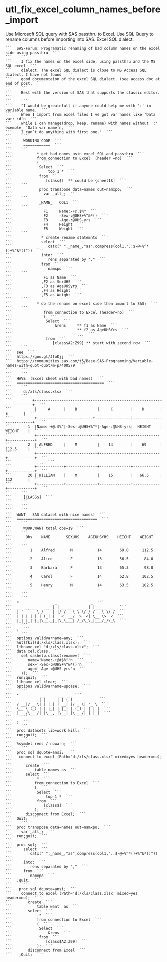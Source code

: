 # utl_fix_excel_column_names_before_import
Use Microsoft SQL query with SAS passthru to Excel. Use SQL Query to rename columns before importing into SAS. Excel SQL dialect.

    ```  SAS-Forum: Programatic renaming of bad column names on the excel side using passthru  ```
    ```    ```
    ```    I fix the names on the excel side, using passthru and the MS SQL excel  ```
    ```    dialect. The excel SQL dialect is close to MS Access SQL dialect. I have not found  ```
    ```    good documentaion of the excel SQL dialect. (see access doc at end of post.  ```
    ```    ```
    ```    Best with the version of SAS that supports the classic editor.  ```
    ```    ```
    ```    "I would be greatefull if anyone could help me with ':' in variable name.  ```
    ```    When I import from excel files I ve got var names like 'Data var: id'n  ```
    ```    while I can manage(drop, keep, rename) with names without ':' exemple  'Data var name'n,  ```
    ```    I can`t do anything with first one."  ```
    ```    ```
    ```     WORKING CODE  ```
    ```     ============  ```
    ```    ```
    ```           * get bad names usin excel SQL and passthru  ```
    ```           from connection to Excel  (header =no)  ```
    ```           (  ```
    ```            Select  ```
    ```                top 1 *  ```
    ```            from  ```
    ```               [class$]  ** could be {sheet1$]  ```
    ```    ```
    ```            proc transpose data=names out=namxpo;  ```
    ```              var _all_;  ```
    ```    ```
    ```            _NAME_   COL1  ```
    ```    ```
    ```              F1     Name:-+@.$%^  ```
    ```              F2     -Sex-:@UHS+%^&*()  ```
    ```              F3     -Age-:@UHS-yrs  ```
    ```              F4     Height  ```
    ```              F5     Weight  ```
    ```    ```
    ```             * create rename statemnts  ```
    ```             select  ```
    ```                catx(" ",_name_,"as",compress(col1,".:$-@+%^*()+%^&*()"))  ```
    ```             into:  ```
    ```                rens separated by ","  ```
    ```             from  ```
    ```                namxpo  ```
    ```    ```
    ```              F1 as Name  ```
    ```             ,F2 as SexUHS  ```
    ```             ,F3 as AgeUHSyrs  ```
    ```             ,F4 as Height  ```
    ```             ,F5 as Weight  ```
    ```    ```
    ```           * do the rename on excel side then import to SAS;  ```
    ```    ```
    ```              from connection to Excel (header=no)  ```
    ```              (  ```
    ```               Select  ```
    ```                   &rens     ** f1 as Name  ```
    ```                             ** f2 as AgeUHSYrs  ```
    ```                             ...  ```
    ```               from  ```
    ```                  [class$A2:Z99] ** start with second row  ```
    ```    ```
    ```  see  ```
    ```  https://goo.gl/JfoKjj  ```
    ```  https://communities.sas.com/t5/Base-SAS-Programming/Variable-names-with-quot-quot/m-p/400579  ```
    ```    ```
    ```    ```
    ```  HAVE  (Excel sheet with bad names)  ```
    ```  =======================================  ```
    ```    ```
    ```     d:/xls/class.xlsx  ```
    ```    ```
    ```         +---------------------------------------------------------------------+  ```
    ```          |     A      |    B         |     C        |    D       |    E       |  ```
    ```          +-------------------------+----------------|-------------------------+  ```
    ```       1  |Name:-+@.$%^|-Sex-:@UHS+%^*|-Age-:@UHS-yrs|  HEIGHT    |  WEIGHT    |  ```
    ```          +------------+--------------+--------------+------------+------------+  ```
    ```       2  | ALFRED     |    M         |    14        |    69      |  112.5     |  ```
    ```          +------------+--------------+--------------+------------+------------+  ```
    ```           ...  ```
    ```          +------------+--------------+--------------+------------+------------+  ```
    ```       20 | WILLIAM    |    M         |    15        |   66.5     |  112       |  ```
    ```          +------------+--------------+--------------+------------+------------+  ```
    ```    ```
    ```     [CLASS$]  ```
    ```    ```
    ```    ```
    ```    ```
    ```  WANT   SAS dataset with nice names)  ```
    ```  ====================================  ```
    ```    ```
    ```     WORK.WANT total obs=19  ```
    ```    ```
    ```      Obs    NAME       SEXUHS    AGEUHSYRS    HEIGHT    WEIGHT  ```
    ```    ```
    ```        1    Alfred       M           14        69.0      112.5  ```
    ```        2    Alice        F           13        56.5       84.0  ```
    ```        3    Barbara      F           13        65.3       98.0  ```
    ```        4    Carol        F           14        62.8      102.5  ```
    ```        5    Henry        M           14        63.5      102.5  ```
    ```    ```
    ```    ```
    ```  *                _               _  ```
    ```   _ __ ___   __ _| | _____  __  _| |_____  __  ```
    ```  | '_ ` _ \ / _` | |/ / _ \ \ \/ / / __\ \/ /  ```
    ```  | | | | | | (_| |   <  __/  >  <| \__ \>  <  ```
    ```  |_| |_| |_|\__,_|_|\_\___| /_/\_\_|___/_/\_\  ```
    ```    ```
    ```  ;  ```
    ```    ```
    ```  options validvarname=any;  ```
    ```  %utlfkil(d:/xls/class.xlsx);  ```
    ```  libname xel "d:/xls/class.xlsx";  ```
    ```  data xel.class;  ```
    ```    set sashelp.class(rename=(  ```
    ```       name='Name:-+@#$%^'n  ```
    ```       sex='-Sex-:@UHS+%^&*()'n  ```
    ```       age='-Age-:@UHS-yrs'n  ```
    ```    ));  ```
    ```  run;quit;  ```
    ```  libname xel clear;  ```
    ```  options validvarname=upcase;  ```
    ```    ```
    ```  *          _       _   _  ```
    ```   ___  ___ | |_   _| |_(_) ___  _ __  ```
    ```  / __|/ _ \| | | | | __| |/ _ \| '_ \  ```
    ```  \__ \ (_) | | |_| | |_| | (_) | | | |  ```
    ```  |___/\___/|_|\__,_|\__|_|\___/|_| |_|  ```
    ```    ```
    ```  ;  ```
    ```    ```
    ```  proc datasets lib=work kill;  ```
    ```  run;quit;  ```
    ```    ```
    ```  %symdel rens / nowarn;  ```
    ```    ```
    ```  proc sql dquote=ansi;  ```
    ```   connect to excel (Path="d:/xls/class.xlsx" mixed=yes header=no);  ```
    ```      create  ```
    ```          table names as  ```
    ```      select  ```
    ```           *  ```
    ```          from connection to Excel  ```
    ```          (  ```
    ```           Select  ```
    ```               top 1 *  ```
    ```           from  ```
    ```              [class$]  ```
    ```          );  ```
    ```      disconnect from Excel;  ```
    ```  Quit;  ```
    ```    ```
    ```  proc transpose data=names out=namxpo;  ```
    ```    var _all_;  ```
    ```  run;quit;  ```
    ```    ```
    ```  proc sql;  ```
    ```     select  ```
    ```        catx(" ",_name_,"as",compress(col1,".:$-@+%^*()+%^&*()"))  ```
    ```     into:  ```
    ```        rens separated by ","  ```
    ```     from  ```
    ```        namxpo  ```
    ```  ;quit;  ```
    ```    ```
    ```   proc sql dquote=ansi;  ```
    ```    connect to excel (Path='d:/xls/class.xlsx' mixed=yes header=no);  ```
    ```       create  ```
    ```           table want  as  ```
    ```       select  ```
    ```            *  ```
    ```           from connection to Excel  ```
    ```           (  ```
    ```            Select  ```
    ```                &rens  ```
    ```            from  ```
    ```               [class$A2:Z99]  ```
    ```           );  ```
    ```       disconnect from Excel  ```
    ```   ;Quit;  ```
